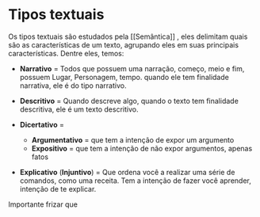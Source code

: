 # Tipos textuais

Os tipos textuais são estudados pela [[Semântica]] , eles delimitam quais são as características de um texto, agrupando eles em suas principais características. Dentre eles, temos:

* **Narrativo** = Todos que possuem uma narração, começo, meio e fim, possuem Lugar, Personagem, tempo. quando ele tem finalidade narrativa, ele é do tipo narrativo.

* **Descritivo** = Quando descreve algo, quando o texto tem finalidade descritiva, ele é um texto descritivo.

* **Dicertativo** = 
	* **Argumentativo** = que tem a intenção de expor um argumento 
	 *  **Expositivo** = que tem a intenção de não expor argumentos, apenas fatos

* **Explicativo** (**Injuntivo**) = Que ordena você a realizar uma série de comandos, como uma receita. Tem a intenção de fazer você aprender, intenção de te explicar. 

Importante frizar que 

